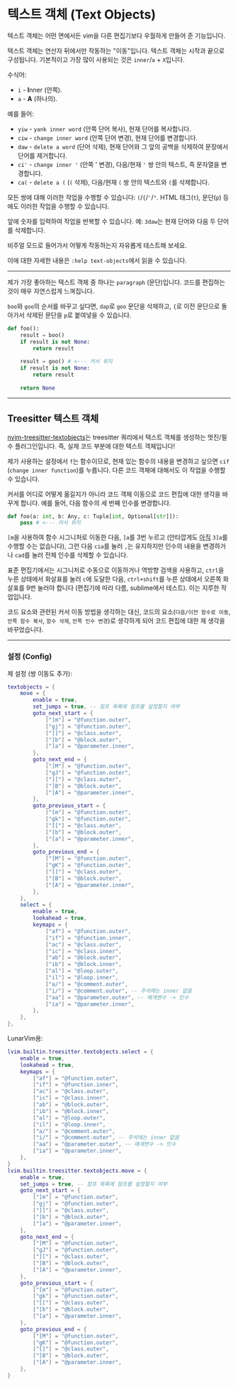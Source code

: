# 텍스트 객체 (Text Objects)
텍스트 객체는 어떤 면에서든 vim을 다른 편집기보다 우월하게 만들어 준 기능입니다.

텍스트 객체는 연산자 뒤에서만 작동하는 "이동"입니다. 
텍스트 객체는 시작과 끝으로 구성됩니다. 
기본적이고 가장 많이 사용되는 것은 `inner`/`a` + `X`입니다.

수식어:
* `i` - **I**nner (안쪽).
* `a` - **A** (하나의).

예를 들어:
* `yiw` - `yank inner word` (안쪽 단어 복사), 현재 단어를 복사합니다.
* `ciw` - `change inner word` (안쪽 단어 변경), 현재 단어를 변경합니다.
* `daw` - `delete a word` (단어 삭제), 현재 단어와 그 앞의 공백을 삭제하여 문장에서 단어를 제거합니다.
* `ci'` - `change inner '` (안쪽 ' 변경), 다음/현재 `'` 쌍 안의 텍스트, 즉 문자열을 변경합니다.
* `ca(` - `delete a (` (`(` 삭제), 다음/현재 `(` 쌍 안의 텍스트와 `(`를 삭제합니다.

모든 쌍에 대해 이러한 작업을 수행할 수 있습니다: `(`/`{`/`'`/`"`. 
HTML 태그(`t`), 문단(`p`) 등에도 이러한 작업을 수행할 수 있습니다.

앞에 숫자를 입력하여 작업을 반복할 수 있습니다. 예: `3daw`는 현재 단어와 다음 두 단어를 삭제합니다.

비주얼 모드로 들어가서 어떻게 작동하는지 자유롭게 테스트해 보세요.

이에 대한 자세한 내용은 `:help text-objects`에서 읽을 수 있습니다.

---

제가 가장 좋아하는 텍스트 객체 중 하나는 `paragraph` (문단)입니다. 코드를 편집하는 것이 매우 자연스럽게 느껴집니다.

`boo`와 `goo`의 순서를 바꾸고 싶다면, `dap`로 `goo` 문단을 삭제하고, `{`로 이전 문단으로 돌아가서 삭제된 문단을 `p`로 붙여넣을 수 있습니다.
```python
def foo():
	result = boo()
	if result is not None:
		return result
	
	result = goo() # <--- 커서 위치
	if result is not None:
		return result
	
	return None
```

---

## Treesitter 텍스트 객체
[nvim-treesitter-textobjects](https://github.com/nvim-treesitter/nvim-treesitter-textobjects)는 treesitter 쿼리에서 텍스트 객체를 생성하는 멋진/필수 플러그인입니다. 즉, 실제 코드 부분에 대한 텍스트 객체입니다!

제가 사용하는 설정에서 `f`는 함수이므로, 현재 있는 함수의 내용을 변경하고 싶으면 `cif` (`change inner function`)를 누릅니다. 다른 코드 객체에 대해서도 이 작업을 수행할 수 있습니다.

커서를 어디로 어떻게 옮길지가 아니라 코드 객체 이동으로 코드 편집에 대한 생각을 바꾸게 합니다. 
예를 들어, 다음 함수의 세 번째 인수를 변경합니다.
```python
def foo(a: int, b: Any, c: Tuple[int, Optional[str]]):
	pass # <--- 커서 위치
```
`[m`을 사용하여 함수 시그니처로 이동한 다음, `]a`를 3번 누르고 (안타깝게도 [아직](https://github.com/nvim-treesitter/nvim-treesitter-textobjects/issues/231) `3]a`를 수행할 수는 없습니다), 그런 다음 `cia`를 눌러 `,`는 유지하지만 인수의 내용을 변경하거나 `cad`를 눌러 전체 인수를 삭제할 수 있습니다.

표준 편집기에서는 시그니처로 수동으로 이동하거나 역방향 검색을 사용하고, `ctrl`을 누른 상태에서 화살표를 눌러 `c`에 도달한 다음, `ctrl+shift`를 누른 상태에서 오른쪽 화살표를 9번 눌러야 합니다 (편집기에 따라 다름, sublime에서 테스트). 이는 지루한 작업입니다.

코드 요소와 관련된 커서 이동 방법을 생각하는 대신, 코드의 요소(`다음/이전 함수로 이동`, `안쪽 함수 복사`, `함수 삭제`, `안쪽 인수 변경`)로 생각하게 되어 코드 편집에 대한 제 생각을 바꾸었습니다.

---

### 설정 (Config)
제 설정 (쌍 이동도 추가):
```lua
textobjects = {
	move = {
		enable = true,
		set_jumps = true, -- 점프 목록에 점프를 설정할지 여부
		goto_next_start = {
			["]m"] = "@function.outer",
			["gj"] = "@function.outer",
			["]]"] = "@class.outer",
			["]b"] = "@block.outer",
			["]a"] = "@parameter.inner",
		},
		goto_next_end = {
			["]M"] = "@function.outer",
			["gJ"] = "@function.outer",
			["]["] = "@class.outer",
			["]B"] = "@block.outer",
			["]A"] = "@parameter.inner",
		},
		goto_previous_start = {
			["[m"] = "@function.outer",
			["gk"] = "@function.outer",
			["[["] = "@class.outer",
			["[b"] = "@block.outer",
			["[a"] = "@parameter.inner",
		},
		goto_previous_end = {
			["[M"] = "@function.outer",
			["gK"] = "@function.outer",
			["[]"] = "@class.outer",
			["[B"] = "@block.outer",
			["[A"] = "@parameter.inner",
		},
	},
	select = {
		enable = true,
		lookahead = true,
		keymaps = {
			["af"] = "@function.outer",
			["if"] = "@function.inner",
			["ac"] = "@class.outer",
			["ic"] = "@class.inner",
			["ab"] = "@block.outer",
			["ib"] = "@block.inner",
			["al"] = "@loop.outer",
			["il"] = "@loop.inner",
			["a/"] = "@comment.outer",
			["i/"] = "@comment.outer", -- 주석에는 inner 없음
			["aa"] = "@parameter.outer", -- 매개변수 -> 인수
			["ia"] = "@parameter.inner",
		},
	},
},
```

LunarVim용:
```lua
lvim.builtin.treesitter.textobjects.select = {
	enable = true,
	lookahead = true,
	keymaps = {
		["af"] = "@function.outer",
		["if"] = "@function.inner",
		["ac"] = "@class.outer",
		["ic"] = "@class.inner",
		["ab"] = "@block.outer",
		["ib"] = "@block.inner",
		["al"] = "@loop.outer",
		["il"] = "@loop.inner",
		["a/"] = "@comment.outer",
		["i/"] = "@comment.outer", -- 주석에는 inner 없음
		["aa"] = "@parameter.outer", -- 매개변수 -> 인수
		["ia"] = "@parameter.inner",
	},
}
lvim.builtin.treesitter.textobjects.move = {
	enable = true,
	set_jumps = true, -- 점프 목록에 점프를 설정할지 여부
	goto_next_start = {
		["]m"] = "@function.outer",
		["gj"] = "@function.outer",
		["]]"] = "@class.outer",
		["]b"] = "@block.outer",
		["]a"] = "@parameter.inner",
	},
	goto_next_end = {
		["]M"] = "@function.outer",
		["gJ"] = "@function.outer",
		["]["] = "@class.outer",
		["]B"] = "@block.outer",
		["]A"] = "@parameter.inner",
	},
	goto_previous_start = {
		["[m"] = "@function.outer",
		["gk"] = "@function.outer",
		["[["] = "@class.outer",
		["[b"] = "@block.outer",
		["[a"] = "@parameter.inner",
	},
	goto_previous_end = {
		["[M"] = "@function.outer",
		["gK"] = "@function.outer",
		["[]"] = "@class.outer",
		["[B"] = "@block.outer",
		["[A"] = "@parameter.inner",
	},
}
```
